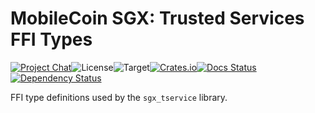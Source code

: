 # MobileCoin SGX: Trusted Services FFI Types

[![Project Chat][chat-image]][chat-link]<!--
-->![License][license-image]<!--
-->![Target][target-image]<!--
-->[![Crates.io][crate-image]][crate-link]<!--
-->[![Docs Status][docs-image]][docs-link]<!--
-->[![Dependency Status][deps-image]][deps-link]

FFI type definitions used by the `sgx_tservice` library.

[chat-image]: https://img.shields.io/discord/844353360348971068?style=flat-square
[chat-link]: https://mobilecoin.chat
[license-image]: https://img.shields.io/crates/l/mc-sgx-tservice-sys-types?style=flat-square
[target-image]: https://img.shields.io/badge/target-any-brightgreen?style=flat-square
[crate-image]: https://img.shields.io/crates/v/mc-sgx-tservice-sys-types.svg?style=flat-square
[crate-link]: https://crates.io/crates/mc-sgx-tservice-sys-types
[docs-image]: https://img.shields.io/docsrs/mc-sgx-tservice-sys-types?style=flat-square
[docs-link]: https://docs.rs/crate/mc-sgx-tservice-sys-types
[deps-image]: https://deps.rs/crate/mc-sgx-tservice-sys-types/0.2.0/status.svg?style=flat-square
[deps-link]: https://deps.rs/crate/mc-sgx-tservice-sys-types/0.2.0
